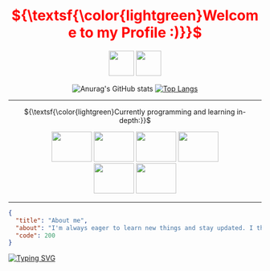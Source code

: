<div>
  <h1 align="center" style="color: red">
    ${\textsf{\color{lightgreen}Welcome to my Profile :)}}$
  </h1>
</div>
<div align="center">

  <img src="https://upload.wikimedia.org/wikipedia/commons/thumb/d/df/Tesseract-1K.gif/256px-Tesseract-1K.gif" height="50" />
  <img src="https://upload.wikimedia.org/wikipedia/commons/thumb/d/df/Tesseract-1K.gif/256px-Tesseract-1K.gif" height="50" />
    
  ![Anurag's GitHub stats](https://github-readme-stats.vercel.app/api?username=GabrielVY&show_icons=true&theme=radical)
  [![Top Langs](https://github-readme-stats.vercel.app/api/top-langs/?username=GabrielVY&show_icons=true&count_private=true&layout=donut-vertical&theme=radical&include_all_commits=true)](https://github.com/anuraghazra/github-readme-stats)
  
  <hr/>

  ${\textsf{\color{lightgreen}Currently programming and learning in-depth:}}$
  <!-- Currently programming & learning in-depth: -->

  <img height="60" width="80" src="https://cdn.jsdelivr.net/gh/devicons/devicon/icons/javascript/javascript-original.svg" />
  <img height="60" width="80" src="https://cdn.jsdelivr.net/gh/devicons/devicon/icons/css3/css3-original.svg" />
  <img height="60" width="80" src="https://cdn.jsdelivr.net/gh/devicons/devicon/icons/html5/html5-original.svg" />
  <img height="60" width="80" src="https://cdn.jsdelivr.net/gh/devicons/devicon/icons/react/react-original.svg" />

  <br/>

  <img height="60" width="80" src="https://cdn.jsdelivr.net/gh/devicons/devicon/icons/python/python-original.svg" />
  <img height="60" width="80" src="https://cdn.jsdelivr.net/gh/devicons/devicon/icons/java/java-original.svg" />

  <hr/>
</div>
<div>
  
  ```json
  {
    "title": "About me",
    "about": "I'm always eager to learn new things and stay updated. I think that's all for my profile page.",
    "code": 200
  }
  ```

  [![Typing SVG](https://readme-typing-svg.herokuapp.com?font=Fira+Code&pause=1000&color=37C1FD&random=false&width=435&lines=shutdown+%2Fs)](https://git.io/typing-svg)

</div>
